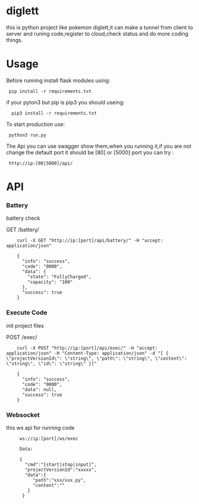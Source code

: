 # diglett
this is python project like pokemon diglett,it can make a tunnel from client to server and runing code,register to cloud,check status and do more coding things.

# Usage

 Before running install flask  modules using:
 ```
  pip install -r requirements.txt
 ```
 if your pyton3 but pip is pip3 you should useing:
 ```
   pip3 install -r requirements.txt
 ```

 To start production use:
 ```
  python3 run.py
 ```

The Api you can use swagger show them,when you running it,if you are not change the default
port it should be [80] or [5000] port
you can try :
  ```
   http://ip:[80|5000]/api/
  ```


# API
### Battery
battery check

GET /battery/

```
    curl -X GET "http://ip:[port]/api/battery/" -H "accept: application/json"
```
```
    {
      "info": "success",
      "code": "0000",
      "data": {
        "state": "FullyCharged",
        "capacity": "100"
      },
      "success": true
    }
```


### Execute Code
init project files

POST /exec/
```
    curl -X POST "http://ip:[port]/api/exec/" -H "accept: application/json" -H "Content-Type: application/json" -d "[ { \"projectVersionId\": \"string\", \"path\": \"string\", \"content\": \"string\", \"id\": \"string\" }]"
```
```
    {
      "info": "success",
      "code": "0000",
      "data": null,
      "success": true
    }
```

### Websocket
this  ws api for running code

```
     ws://ip:[port]/ws/exec

     Data:

     {
       "cmd":"[start|stop|input]",
       "projectVersionId":"xxxxx",
       "data":{
          "path":"xxx/xxx.py",
          "content":""
        }
      }
```


